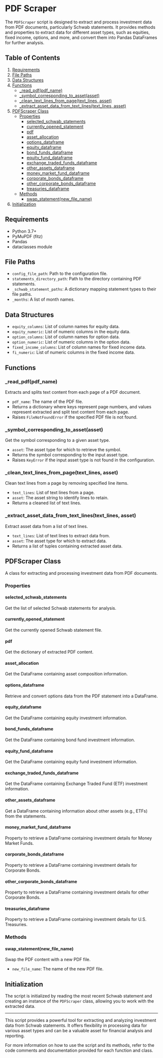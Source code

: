 # PDF Scraper

The `PDFScraper` script is designed to extract and process investment data from PDF documents, particularly Schwab statements. It provides methods and properties to extract data for different asset types, such as equities, fixed income, options, and more, and convert them into Pandas DataFrames for further analysis.

## Table of Contents
1. [Requirements](#requirements)
2. [File Paths](#file-paths)
3. [Data Structures](#data-structures)
4. [Functions](#functions)
   - [_read_pdf(pdf_name)](#read-pdf)
   - [_symbol_corresponding_to_asset(asset)](#symbol-corresponding-to-asset)
   - [_clean_text_lines_from_page(text_lines, asset)](#clean-text-lines-from-page)
   - [_extract_asset_data_from_text_lines(text_lines, asset)](#extract-asset-data-from-text-lines)
5. [PDFScraper Class](#pdfscraper-class)
   - [Properties](#properties)
     - [selected_schwab_statements](#selected-schwab-statements)
     - [currently_opened_statement](#currently-opened-statement)
     - [pdf](#pdf)
     - [asset_allocation](#asset-composition)
     - [options_dataframe](#options-dataframe)
     - [equity_dataframe](#equity-dataframe)
     - [bond_funds_dataframe](#bond-funds-dataframe)
     - [equity_fund_dataframe](#equity-fund-dataframe)
     - [exchange_traded_funds_dataframe](#exchange-traded-funds-dataframe)
     - [other_assets_dataframe](#other-assets-dataframe)
     - [money_market_fund_dataframe](#money-market-fund-dataframe)
     - [corporate_bonds_dataframe](#corporate-bonds-dataframe)
     - [other_corporate_bonds_dataframe](#other-corporate-bonds-dataframe)
     - [treasuries_dataframe](#treasuries-dataframe)
   - [Methods](#methods)
     - [swap_statement(new_file_name)](#swap-statement)
6. [Initialization](#initialization)

## Requirements<a name="requirements"></a>

- Python 3.7+
- PyMuPDF (fitz)
- Pandas
- dataclasses module

## File Paths<a name="file-paths"></a>

- `config_file_path`: Path to the configuration file.
- `statements_directory_path`: Path to the directory containing PDF statements.
- `_schwab_statement_paths`: A dictionary mapping statement types to their file paths.
- `_months`: A list of month names.

## Data Structures<a name="data-structures"></a>

- `equity_columns`: List of column names for equity data.
- `equity_numeric`: List of numeric columns in the equity data.
- `option_columns`: List of column names for option data.
- `option_numeric`: List of numeric columns in the option data.
- `fixed_income_columns`: List of column names for fixed income data.
- `fi_numeric`: List of numeric columns in the fixed income data.

## Functions<a name="functions"></a>

### _read_pdf(pdf_name)<a name="read-pdf"></a>

Extracts and splits text content from each page of a PDF document.

- `pdf_name`: The name of the PDF file.
- Returns a dictionary where keys represent page numbers, and values represent extracted and split text content from each page.
- Raises `FileNotFoundError` if the specified PDF file is not found.

### _symbol_corresponding_to_asset(asset)<a name="symbol-corresponding-to-asset"></a>

Get the symbol corresponding to a given asset type.

- `asset`: The asset type for which to retrieve the symbol.
- Returns the symbol corresponding to the input asset type.
- Raises `KeyError` if the input asset type is not found in the configuration.

### _clean_text_lines_from_page(text_lines, asset)<a name="clean-text-lines-from-page"></a>

Clean text lines from a page by removing specified line items.

- `text_lines`: List of text lines from a page.
- `asset`: The asset string to identify lines to retain.
- Returns a cleaned list of text lines.

### _extract_asset_data_from_text_lines(text_lines, asset)<a name="extract-asset-data-from-text-lines"></a>

Extract asset data from a list of text lines.

- `text_lines`: List of text lines to extract data from.
- `asset`: The asset type for which to extract data.
- Returns a list of tuples containing extracted asset data.

## PDFScraper Class<a name="pdfscraper-class"></a>

A class for extracting and processing investment data from PDF documents.

### Properties<a name="properties"></a>

#### selected_schwab_statements<a name="selected-schwab-statements"></a>

Get the list of selected Schwab statements for analysis.

#### currently_opened_statement<a name="currently-opened-statement"></a>

Get the currently opened Schwab statement file.

#### pdf<a name="pdf"></a>

Get the dictionary of extracted PDF content.

#### asset_allocation<a name="asset-composition"></a>

Get the DataFrame containing asset composition information.

#### options_dataframe<a name="options-dataframe"></a>

Retrieve and convert options data from the PDF statement into a DataFrame.

#### equity_dataframe<a name="equity-dataframe"></a>

Get the DataFrame containing equity investment information.

#### bond_funds_dataframe<a name="bond-funds-dataframe"></a>

Get the DataFrame containing bond fund investment information.

#### equity_fund_dataframe<a name="equity-fund-dataframe"></a>

Get the DataFrame containing equity fund investment information.

#### exchange_traded_funds_dataframe<a name="exchange-traded-funds-dataframe"></a>

Get the DataFrame containing Exchange Traded Fund (ETF) investment information.

#### other_assets_dataframe<a name="other-assets-dataframe"></a>

Get a DataFrame containing information about other assets (e.g., ETFs) from the statements.

#### money_market_fund_dataframe<a name="money-market-fund-dataframe"></a>

Property to retrieve a DataFrame containing investment details for Money Market Funds.

#### corporate_bonds_dataframe<a name="corporate-bonds-dataframe"></a>

Property to retrieve a DataFrame containing investment details for Corporate Bonds.

#### other_corporate_bonds_dataframe<a name="other-corporate-bonds-dataframe"></a>

Property to retrieve a DataFrame containing investment details for other Corporate Bonds.

#### treasuries_dataframe<a name="treasuries-dataframe"></a>

Property to retrieve a DataFrame containing investment details for U.S. Treasuries.

### Methods<a name="methods"></a>

#### swap_statement(new_file_name)<a name="swap-statement"></a>

Swap the PDF content with a new PDF file.

- `new_file_name`: The name of the new PDF file.

## Initialization<a name="initialization"></a>

The script is initialized by reading the most recent Schwab statement and creating an instance of the `PDFScraper` class, allowing you to work with the extracted data.

---

This script provides a powerful tool for extracting and analyzing investment data from Schwab statements. It offers flexibility in processing data for various asset types and can be a valuable asset for financial analysis and reporting.

For more information on how to use the script and its methods, refer to the code comments and documentation provided for each function and class.
